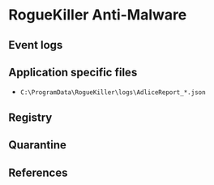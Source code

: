 # RogueKiller Anti-Malware

## Event logs

## Application specific files

* `C:\ProgramData\RogueKiller\logs\AdliceReport_*.json`

## Registry

## Quarantine

## References

